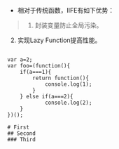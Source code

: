 - 相对于传统函数，IIFE有如下优势：
> 1. 封装变量防止全局污染。
  2. 实现Lazy Function提高性能。
>> ```javascript
	var a=2;
	var foo=(function(){
		if(a===1){
			return function(){
				console.log(1);
			}
		} else if(a===2){
				console.log(2);
		}
	})();
```
# First
## Second
### Third